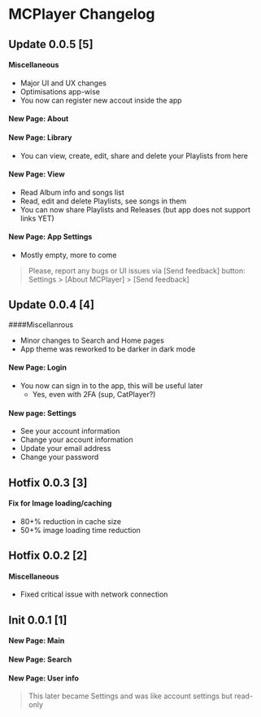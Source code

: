 # MCPlayer Changelog

## Update 0.0.5 [5]
#### Miscellaneous
 - Major UI and UX changes
 - Optimisations app-wise
 - You now can register new accout inside the app
#### New Page: About
#### New Page: Library
- You can view, create, edit, share and delete your Playlists from here
#### New Page: View
 - Read Album info and songs list
 - Read, edit and delete Playlists, see songs in them
 - You can now share Playlists and Releases (but app does not support links YET)
#### New Page: App Settings
 - Mostly empty, more to come
> Please, report any bugs or UI issues via [Send feedback] button:
Settings > [About MCPlayer] > [Send feedback]

## Update 0.0.4 [4]
####Miscellanrous
- Minor changes to Search and Home pages
- App theme was reworked to be darker in dark mode
#### New Page: Login
- You now can sign in to the app, this will be useful later
  - Yes, even with 2FA (sup, CatPlayer?)
#### New page: Settings
 - See your account information
 - Change your account information
 - Update your email address
 - Change your password

## Hotfix 0.0.3 [3]
#### Fix for Image loading/caching
- 80+% reduction in cache size
- 50+% image loading time reduction

## Hotfix 0.0.2 [2]
#### Miscellaneous
 - Fixed critical issue with network connection

## Init 0.0.1 [1]
#### New Page: Main

#### New Page: Search

#### New Page: User info

> This later became Settings and was like account settings but read-only
